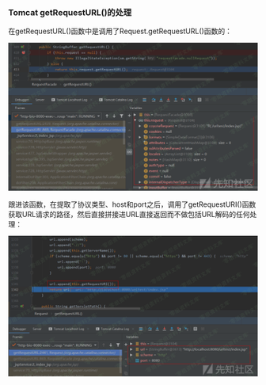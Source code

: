### Tomcat getRequestURL()的处理

在getRequestURL()函数中是调用了Request.getRequestURL()函数的：

![](./.resource/TomcatgetRequestURL()的处理/media/rId21.png)

跟进该函数，在提取了协议类型、host和port之后，调用了getRequestURI()函数获取URL请求的路径，然后直接拼接进URL直接返回而不做包括URL解码的任何处理：

![](./.resource/TomcatgetRequestURL()的处理/media/rId22.png)
